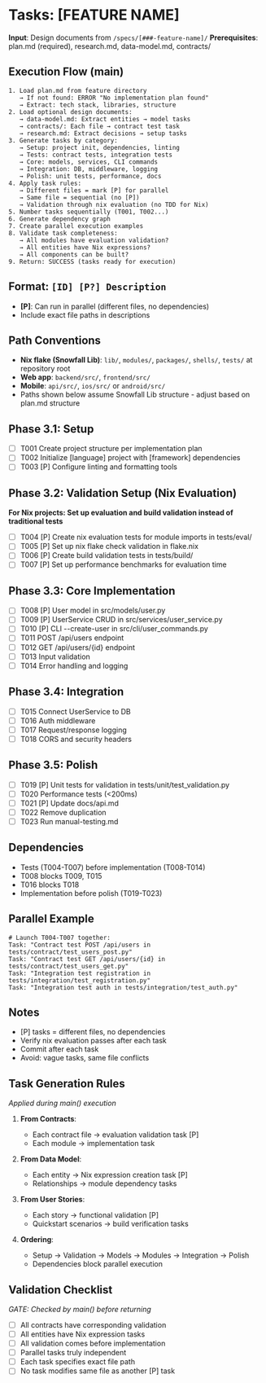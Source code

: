 # Tasks: [FEATURE NAME]

**Input**: Design documents from `/specs/[###-feature-name]/`
**Prerequisites**: plan.md (required), research.md, data-model.md, contracts/

## Execution Flow (main)
```
1. Load plan.md from feature directory
   → If not found: ERROR "No implementation plan found"
   → Extract: tech stack, libraries, structure
2. Load optional design documents:
   → data-model.md: Extract entities → model tasks
   → contracts/: Each file → contract test task
   → research.md: Extract decisions → setup tasks
3. Generate tasks by category:
   → Setup: project init, dependencies, linting
   → Tests: contract tests, integration tests
   → Core: models, services, CLI commands
   → Integration: DB, middleware, logging
   → Polish: unit tests, performance, docs
4. Apply task rules:
   → Different files = mark [P] for parallel
   → Same file = sequential (no [P])
   → Validation through nix evaluation (no TDD for Nix)
5. Number tasks sequentially (T001, T002...)
6. Generate dependency graph
7. Create parallel execution examples
8. Validate task completeness:
   → All modules have evaluation validation?
   → All entities have Nix expressions?
   → All components can be built?
9. Return: SUCCESS (tasks ready for execution)
```

## Format: `[ID] [P?] Description`
- **[P]**: Can run in parallel (different files, no dependencies)
- Include exact file paths in descriptions

## Path Conventions
- **Nix flake (Snowfall Lib)**: `lib/`, `modules/`, `packages/`, `shells/`, `tests/` at repository root
- **Web app**: `backend/src/`, `frontend/src/`
- **Mobile**: `api/src/`, `ios/src/` or `android/src/`
- Paths shown below assume Snowfall Lib structure - adjust based on plan.md structure

## Phase 3.1: Setup
- [ ] T001 Create project structure per implementation plan
- [ ] T002 Initialize [language] project with [framework] dependencies
- [ ] T003 [P] Configure linting and formatting tools

## Phase 3.2: Validation Setup (Nix Evaluation)
**For Nix projects: Set up evaluation and build validation instead of traditional tests**
- [ ] T004 [P] Create nix evaluation tests for module imports in tests/eval/
- [ ] T005 [P] Set up nix flake check validation in flake.nix
- [ ] T006 [P] Create build validation tests in tests/build/
- [ ] T007 [P] Set up performance benchmarks for evaluation time

## Phase 3.3: Core Implementation
- [ ] T008 [P] User model in src/models/user.py
- [ ] T009 [P] UserService CRUD in src/services/user_service.py
- [ ] T010 [P] CLI --create-user in src/cli/user_commands.py
- [ ] T011 POST /api/users endpoint
- [ ] T012 GET /api/users/{id} endpoint
- [ ] T013 Input validation
- [ ] T014 Error handling and logging

## Phase 3.4: Integration
- [ ] T015 Connect UserService to DB
- [ ] T016 Auth middleware
- [ ] T017 Request/response logging
- [ ] T018 CORS and security headers

## Phase 3.5: Polish
- [ ] T019 [P] Unit tests for validation in tests/unit/test_validation.py
- [ ] T020 Performance tests (<200ms)
- [ ] T021 [P] Update docs/api.md
- [ ] T022 Remove duplication
- [ ] T023 Run manual-testing.md

## Dependencies
- Tests (T004-T007) before implementation (T008-T014)
- T008 blocks T009, T015
- T016 blocks T018
- Implementation before polish (T019-T023)

## Parallel Example
```
# Launch T004-T007 together:
Task: "Contract test POST /api/users in tests/contract/test_users_post.py"
Task: "Contract test GET /api/users/{id} in tests/contract/test_users_get.py"
Task: "Integration test registration in tests/integration/test_registration.py"
Task: "Integration test auth in tests/integration/test_auth.py"
```

## Notes
- [P] tasks = different files, no dependencies
- Verify nix evaluation passes after each task
- Commit after each task
- Avoid: vague tasks, same file conflicts

## Task Generation Rules
*Applied during main() execution*

1. **From Contracts**:
   - Each contract file → evaluation validation task [P]
   - Each module → implementation task
   
2. **From Data Model**:
   - Each entity → Nix expression creation task [P]
   - Relationships → module dependency tasks
   
3. **From User Stories**:
   - Each story → functional validation [P]
   - Quickstart scenarios → build verification tasks

4. **Ordering**:
   - Setup → Validation → Models → Modules → Integration → Polish
   - Dependencies block parallel execution

## Validation Checklist
*GATE: Checked by main() before returning*

- [ ] All contracts have corresponding validation
- [ ] All entities have Nix expression tasks
- [ ] All validation comes before implementation
- [ ] Parallel tasks truly independent
- [ ] Each task specifies exact file path
- [ ] No task modifies same file as another [P] task